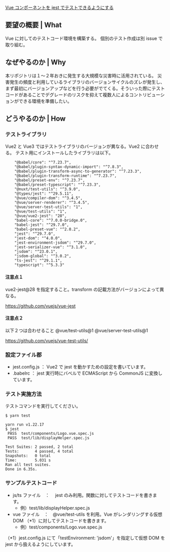 [Vue コンポーネントを jest でテストできるようにする](https://github.com/codeforjapan/mapprint/issues/319)

## 要望の概要 | What

Vue に対してのテストコード環境を構築する。
個別のテスト作成は別 issue で取り組む。

## なぜやるのか | Why

本リポジトリは１～２年おきに発生する大規模な災害時に活用されている。
災害発生の頻度と利用しているライブラリのバージョンサイクルのズレが発生し、まず最初にバージョンアップなどを行う必要がでてくる。そういった際にテストコードがあることでデグレードのリスクを抑えて複数人によるコントリビューションができる環境を準備したい。

## どうやるのか | How

### テストライブラリ

Vue2 と Vue3 ではテストライブラリのバージョンが異なる。Vue2 に合わせる。
テスト用にインストールしたライブラリは以下。

```
    "@babel/core": "^7.23.7",
    "@babel/plugin-syntax-dynamic-import": "^7.8.3",
    "@babel/plugin-transform-async-to-generator": "^7.23.3",
    "@babel/plugin-transform-runtime": "^7.23.7",
    "@babel/preset-env": "^7.23.7",
    "@babel/preset-typescript": "^7.23.3",
    "@nuxt/test-utils": "^3.9.0",
    "@types/jest": "^29.5.11",
    "@vue/compiler-dom": "^3.4.5",
    "@vue/server-renderer": "^3.4.5",
    "@vue/server-test-utils": "1",
    "@vue/test-utils": "1",
    "@vue/vue2-jest": "28",
    "babel-core": "^7.0.0-bridge.0",
    "babel-jest": "^29.7.0",
    "babel-preset-vue": "^2.0.2",
    "jest": "^29.7.0",
    "jest-dom": "^4.0.0",
    "jest-environment-jsdom": "^29.7.0",
    "jest-serializer-vue": "^3.1.0",
    "jsdom": "^23.0.1",
    "jsdom-global": "^3.0.2",
    "ts-jest": "^29.1.1",
    "typescript": "^5.3.3"
```

#### 注意点１

vue2-jest@28 を指定すること。transform の記載方法がバージョンによって異なる。

https://github.com/vuejs/vue-jest

#### 注意点２

以下２つは合わせること
@vue/test-utils@1
@vue/server-test-utils@1

https://github.com/vuejs/vue-test-utils/

### 設定ファイル郡

- jest.config.js ： Vue2 で jest を動かすための設定を書いています。
- .babelrc ： jest 実行時にバベルで ECMAScript から CommonJS に変換しています。

### テスト実施方法

テストコマンドを実行してください。

```
$ yarn test

yarn run v1.22.17
$ jest
 PASS  test/components/Logo.vue.spec.js
 PASS  test/lib/displayHelper.spec.js

Test Suites: 2 passed, 2 total
Tests:       4 passed, 4 total
Snapshots:   0 total
Time:        5.031 s
Ran all test suites.
Done in 6.35s.
```

### サンプルテストコード

- js/ts ファイル　：　 jest のみ利用。関数に対してテストコードを書きます。
  - 例）test/lib/displayHelper.spec.js
- vue ファイル　：　@vue/test-utils を利用。Vue がレンダリングする仮想 DOM （\*1）に対してテストコードを書きます。
  - 例）test/components/Logo.vue.spec.js

（\*1）jest.config.js にて「testEnvironment: 'jsdom'」を指定して仮想 DOM を jest から扱えるようにしています。
